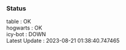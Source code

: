 ### Status


table : OK  
hogwarts : OK  
icy-bot : DOWN  
Latest Update : 2023-08-21 01:38:40.747465
